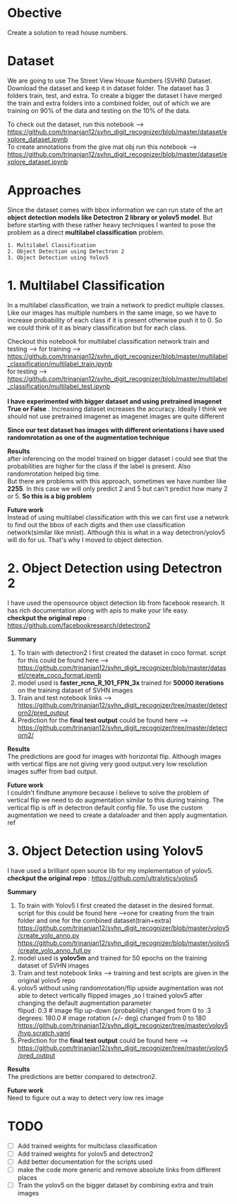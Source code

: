 # Obective

Create a solution to read house numbers.  

# Dataset

We are going to use The Street View House Numbers (SVHN) Dataset. Download the dataset and keep it in dataset folder. The dataset has 3 folders train, test, and extra. To create a bigger the dataset I have merged the train and extra folders into a combined folder, out of which we are training on 90% of the data and testing on the 10% of the data.

To check out the dataset, run this notebook --> https://github.com/trinanjan12/svhn_digit_recognizer/blob/master/dataset/explore_dataset.ipynb <br>
To create annotations from the give mat obj run this notebook --> https://github.com/trinanjan12/svhn_digit_recognizer/blob/master/dataset/explore_dataset.ipynb <br>

# Approaches
Since the dataset comes with bbox information we can run state of the art **object detection models like Detectron 2 library or yolov5 model**. But before starting with these rather heavy techniques I wanted to pose the problem as a direct **multilabel classification** problem.

    1. Multilabel Classification 
    2. Object Detection using Detectron 2
    3. Object Detection using Yolov5

# 1. Multilabel Classification

In a multilabel classification, we train a network to predict multiple classes. Like our images has multiple numbers in the same image, so we have to increase probability of each class if it is present otherwise push it to 0. So we could think of it as binary classification but for each class.

Checkout this notebook for multilabel classification network train and testing --> 
for training -->
https://github.com/trinanjan12/svhn_digit_recognizer/blob/master/multilabel_classification/multilabel_train.ipynb 
<br>
for testing --> https://github.com/trinanjan12/svhn_digit_recognizer/blob/master/multilabel_classification/multilabel_test.ipynb 
<br><br>
**I have experimented with bigger dataset and using pretrained imagenet True or False** . Increasing dataset increases the accuracy. Ideally I think we should not use pretrained imagenet as imagenet images are quite different 

**Since our test dataset has images with different orientations i have used randomrotation as one of the augmentation technique**

**Results**<br> 
after inferencing on the model trained on bigger dataset i could see that the probabilities are higher for the class if the label is present. Also randomrotation helped big time. <br>
But there are problems with this approach, sometimes we have number like **2255**. In this case we will only predict 2 and 5 but can't predict how many 2 or 5. **So this is a big problem**

**Future work**<br>
Instead of using multilabel classification with this we can first use a network to find out the bbox of each digits and then use classification network(similar like mnist). Although this is what in a way detectron/yolov5 will do for us. That's why I moved to object detection.

# 2. Object Detection using Detectron 2
I have used the opensource object detection lib from facebook research. It has rich documentation along with apis to make your life easy.<br>
**checkput the original repo** : https://github.com/facebookresearch/detectron2
<br>

**Summary**
1. To train with detectron2 I first created the dataset in coco format.
script for this could be found here --> https://github.com/trinanjan12/svhn_digit_recognizer/blob/master/dataset/create_coco_format.ipynb 
2. model used is **faster_rcnn_R_101_FPN_3x** trained for **50000 iterations** on the training dataset of SVHN images
3. Train and test notebook links --> https://github.com/trinanjan12/svhn_digit_recognizer/tree/master/detectorn2/pred_output
4. Prediction for the **final test output** could be found here --> https://github.com/trinanjan12/svhn_digit_recognizer/tree/master/detectorn2/

**Results**<br> 
The predictions are good for images with horizontal flip. Although images with vertical flips are not giving very good output.very low resolution images suffer from bad output. 

**Future work** <br>
I couldn't findtune anymore because i believe to solve the problem of vertical flip we need to do augmentation similar to this during training. The vertical flip is off in detectron default config file. To use the custom augmentation we need to create a dataloader and then apply augmentation. ref 

# 3. Object Detection using Yolov5
I have used a brilliant open source lib  for my implementation of yolov5. 
**checkput the original repo** : https://github.com/ultralytics/yolov5
<br>

**Summary**
1. To train with Yolov5 I first created the dataset in the desired format.
script for this could be found here -->one for creating from the train folder and one for the combined dataset(train+extra) <br>
https://github.com/trinanjan12/svhn_digit_recognizer/blob/master/yolov5/create_yolo_anno.py <br>
https://github.com/trinanjan12/svhn_digit_recognizer/blob/master/yolov5/create_yolo_anno_full.py <br>
2. model used is **yolov5m** and trained for 50 epochs on the training dataset of SVHN images
3. Train and test notebook links --> training and test scripts are given in the original yolov5 repo
4. yolov5 without using randomrotation/flip upside augmentation was not able to detect vertically flipped images ,so I trained yolov5 after changing the default augmentation parameter<br>
flipud: 0.3 # image flip up-down (probability) changed from 0 to .3<br>
degrees: 180.0 # image rotation (+/- deg) changed from 0 to 180<br>
https://github.com/trinanjan12/svhn_digit_recognizer/tree/master/yolov5/hyp.scratch.yaml<br>
5. Prediction for the **final test output** could be found here --> https://github.com/trinanjan12/svhn_digit_recognizer/tree/master/yolov5/pred_output

**Results**<br> 
The predictions are better compared to detectron2. 

**Future work** <br>
Need to figure out a way to detect very low res image

# TODO
 - [ ] Add trained weights for multiclass classification
 - [ ] Add trained weights for yolov5 and detectron2
 - [ ] Add better documentation for the scripts used
 - [ ] make the code more generic and remove absolute links from different places
 - [ ] Train the yolov5 on the bigger dataset by combining extra and train images
